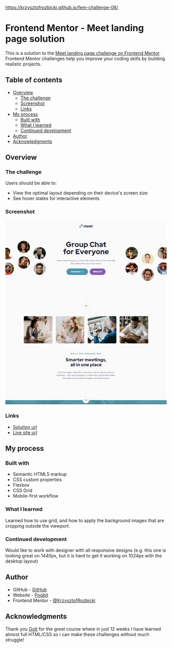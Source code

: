 https://krzysztofrozbicki.github.io/fem-challenge-08/

# Frontend Mentor - Meet landing page solution

This is a solution to the
[Meet landing page challenge on Frontend Mentor](https://www.frontendmentor.io/challenges/meet-landing-page-rbTDS6OUR).
Frontend Mentor challenges help you improve your coding skills by building realistic projects.

## Table of contents

- [Overview](#overview)
  - [The challenge](#the-challenge)
  - [Screenshot](#screenshot)
  - [Links](#links)
- [My process](#my-process)
  - [Built with](#built-with)
  - [What I learned](#what-i-learned)
  - [Continued development](#continued-development)
- [Author](#author)
- [Acknowledgments](#acknowledgments)

## Overview

### The challenge

Users should be able to:

- View the optimal layout depending on their device's screen size
- See hover states for interactive elements

### Screenshot

![](./screenshot.jpg)

### Links

- [Solution url](https://github.com/KrzysztofRozbicki/fem-challenge-08/)
- [Live site url](https://krzysztofrozbicki.github.io/fem-challenge-08/)

## My process

### Built with

- Semantic HTML5 markup
- CSS custom properties
- Flexbox
- CSS Grid
- Mobile-first workflow

### What I learned

Learned how to use grid, and how to apply the background images that are cropping outside the
viewport.

### Continued development

Would like to work with designer with all responsive designs (e.g. this one is looking great on
1440px, but it is hard to get it working on 1024px with the desktop layout)

## Author

- GitHub - [GitHub](https://github.com/KrzysztofRozbicki)
- Website - [Pogbit](https://www.pogbit.com/)
- Frontend Mentor - [@KrzysztofRozbicki](https://www.frontendmentor.io/profile/KrzysztofRozbicki)

## Acknowledgments

Thank you [GoIt](https://goit.global/pl/) for the great course where in just 12 weeks I have learned
almost full HTML/CSS so i can make these challenges without much struggle!
